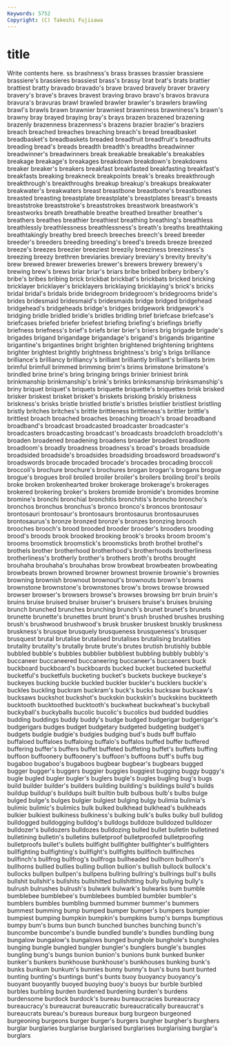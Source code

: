 ```yaml
---
Keywords: 5752 
Copyright: (C) Takeshi Fujisawa
---
```


# title

Write contents here.
ss brashness's brass brasses brassier brassiere brassiere's
brassieres brassiest brass's brassy brat brat's brats brattier brattiest bratty
bravado bravado's brave braved bravely braver bravery bravery's brave's braves
bravest braving bravo bravo's bravos bravura bravura's bravuras brawl brawled
brawler brawler's brawlers brawling brawl's brawls brawn brawnier brawniest brawniness
brawniness's brawn's brawny bray brayed braying bray's brays brazen brazened
brazening brazenly brazenness brazenness's brazens brazier brazier's braziers breach breached
breaches breaching breach's bread breadbasket breadbasket's breadbaskets breaded breadfruit breadfruit's
breadfruits breading bread's breads breadth breadth's breadths breadwinner breadwinner's breadwinners
break breakable breakable's breakables breakage breakage's breakages breakdown breakdown's breakdowns
breaker breaker's breakers breakfast breakfasted breakfasting breakfast's breakfasts breaking breakneck
breakpoints break's breaks breakthrough breakthrough's breakthroughs breakup breakup's breakups breakwater
breakwater's breakwaters breast breastbone breastbone's breastbones breasted breasting breastplate breastplate's
breastplates breast's breasts breaststroke breaststroke's breaststrokes breastwork breastwork's breastworks breath
breathable breathe breathed breather breather's breathers breathes breathier breathiest breathing
breathing's breathless breathlessly breathlessness breathlessness's breath's breaths breathtaking breathtakingly breathy
bred breech breeches breech's breed breeder breeder's breeders breeding breeding's
breed's breeds breeze breezed breeze's breezes breezier breeziest breezily breeziness
breeziness's breezing breezy brethren breviaries breviary breviary's brevity brevity's brew
brewed brewer breweries brewer's brewers brewery brewery's brewing brew's brews
briar briar's briars bribe bribed bribery bribery's bribe's bribes bribing
brick brickbat brickbat's brickbats bricked bricking bricklayer bricklayer's bricklayers bricklaying
bricklaying's brick's bricks bridal bridal's bridals bride bridegroom bridegroom's bridegrooms
bride's brides bridesmaid bridesmaid's bridesmaids bridge bridged bridgehead bridgehead's bridgeheads
bridge's bridges bridgework bridgework's bridging bridle bridled bridle's bridles bridling
brief briefcase briefcase's briefcases briefed briefer briefest briefing briefing's briefings
briefly briefness briefness's brief's briefs brier brier's briers brig brigade
brigade's brigades brigand brigandage brigandage's brigand's brigands brigantine brigantine's brigantines
bright brighten brightened brightening brightens brighter brightest brightly brightness brightness's
brig's brigs brilliance brilliance's brilliancy brilliancy's brilliant brilliantly brilliant's brilliants
brim brimful brimfull brimmed brimming brim's brims brimstone brimstone's brindled
brine brine's bring bringing brings brinier briniest brink brinkmanship brinkmanship's
brink's brinks brinksmanship brinksmanship's briny briquet briquet's briquets briquette briquette's
briquettes brisk brisked brisker briskest brisket brisket's briskets brisking briskly
briskness briskness's brisks bristle bristled bristle's bristles bristlier bristliest bristling
bristly britches britches's brittle brittleness brittleness's brittler brittle's brittlest broach
broached broaches broaching broach's broad broadband broadband's broadcast broadcasted broadcaster
broadcaster's broadcasters broadcasting broadcast's broadcasts broadcloth broadcloth's broaden broadened broadening
broadens broader broadest broadloom broadloom's broadly broadness broadness's broad's broads
broadside broadsided broadside's broadsides broadsiding broadsword broadsword's broadswords brocade brocaded
brocade's brocades brocading broccoli broccoli's brochure brochure's brochures brogan brogan's
brogans brogue brogue's brogues broil broiled broiler broiler's broilers broiling
broil's broils broke broken brokenhearted broker brokerage brokerage's brokerages brokered
brokering broker's brokers bromide bromide's bromides bromine bromine's bronchi bronchial
bronchitis bronchitis's broncho broncho's bronchos bronchus bronchus's bronco bronco's broncos
brontosaur brontosauri brontosaur's brontosaurs brontosaurus brontosauruses brontosaurus's bronze bronzed bronze's
bronzes bronzing brooch brooches brooch's brood brooded brooder brooder's brooders
brooding brood's broods brook brooked brooking brook's brooks broom broom's
brooms broomstick broomstick's broomsticks broth brothel brothel's brothels brother brotherhood
brotherhood's brotherhoods brotherliness brotherliness's brotherly brother's brothers broth's broths brought
brouhaha brouhaha's brouhahas brow browbeat browbeaten browbeating browbeats brown browned
browner brownest brownie brownie's brownies browning brownish brownout brownout's brownouts
brown's browns brownstone brownstone's brownstones brow's brows browse browsed browser
browser's browsers browse's browses browsing brr bruin bruin's bruins bruise
bruised bruiser bruiser's bruisers bruise's bruises bruising brunch brunched brunches
brunching brunch's brunet brunet's brunets brunette brunette's brunettes brunt brunt's
brush brushed brushes brushing brush's brushwood brushwood's brusk brusker bruskest
bruskly bruskness bruskness's brusque brusquely brusqueness brusqueness's brusquer brusquest brutal
brutalise brutalised brutalises brutalising brutalities brutality brutality's brutally brute brute's
brutes brutish brutishly bubble bubbled bubble's bubbles bubblier bubbliest bubbling
bubbly bubbly's buccaneer buccaneered buccaneering buccaneer's buccaneers buck buckboard buckboard's
buckboards bucked bucket bucketed bucketful bucketful's bucketfuls bucketing bucket's buckets
buckeye buckeye's buckeyes bucking buckle buckled buckler buckler's bucklers buckle's
buckles buckling buckram buckram's buck's bucks bucksaw bucksaw's bucksaws buckshot
buckshot's buckskin buckskin's buckskins buckteeth bucktooth bucktoothed bucktooth's buckwheat buckwheat's
buckyball buckyball's buckyballs bucolic bucolic's bucolics bud budded buddies budding
buddings buddy buddy's budge budged budgerigar budgerigar's budgerigars budges budget
budgetary budgeted budgeting budget's budgets budgie budgie's budgies budging bud's
buds buff buffalo buffaloed buffaloes buffaloing buffalo's buffalos buffed buffer
buffered buffering buffer's buffers buffet buffeted buffeting buffet's buffets buffing
buffoon buffoonery buffoonery's buffoon's buffoons buff's buffs bug bugaboo bugaboo's
bugaboos bugbear bugbear's bugbears bugged bugger bugger's buggers buggier buggies
buggiest bugging buggy buggy's bugle bugled bugler bugler's buglers bugle's
bugles bugling bug's bugs build builder builder's builders building building's
buildings build's builds buildup buildup's buildups built builtin bulb bulbous
bulb's bulbs bulge bulged bulge's bulges bulgier bulgiest bulging bulgy
bulimia bulimia's bulimic bulimic's bulimics bulk bulked bulkhead bulkhead's bulkheads
bulkier bulkiest bulkiness bulkiness's bulking bulk's bulks bulky bull bulldog
bulldogged bulldogging bulldog's bulldogs bulldoze bulldozed bulldozer bulldozer's bulldozers bulldozes
bulldozing bulled bullet bulletin bulletined bulletining bulletin's bulletins bulletproof bulletproofed
bulletproofing bulletproofs bullet's bullets bullfight bullfighter bullfighter's bullfighters bullfighting bullfighting's
bullfight's bullfights bullfinch bullfinches bullfinch's bullfrog bullfrog's bullfrogs bullheaded bullhorn
bullhorn's bullhorns bullied bullies bulling bullion bullion's bullish bullock bullock's
bullocks bullpen bullpen's bullpens bullring bullring's bullrings bull's bulls bullshit
bullshit's bullshits bullshitted bullshitting bully bullying bully's bulrush bulrushes bulrush's
bulwark bulwark's bulwarks bum bumble bumblebee bumblebee's bumblebees bumbled bumbler
bumbler's bumblers bumbles bumbling bummed bummer bummer's bummers bummest bumming
bump bumped bumper bumper's bumpers bumpier bumpiest bumping bumpkin bumpkin's
bumpkins bump's bumps bumptious bumpy bum's bums bun bunch bunched
bunches bunching bunch's buncombe buncombe's bundle bundled bundle's bundles bundling
bung bungalow bungalow's bungalows bunged bunghole bunghole's bungholes bunging bungle
bungled bungler bungler's bunglers bungle's bungles bungling bung's bungs bunion
bunion's bunions bunk bunked bunker bunker's bunkers bunkhouse bunkhouse's bunkhouses
bunking bunk's bunks bunkum bunkum's bunnies bunny bunny's bun's buns
bunt bunted bunting bunting's buntings bunt's bunts buoy buoyancy buoyancy's
buoyant buoyantly buoyed buoying buoy's buoys bur burble burbled burbles
burbling burden burdened burdening burden's burdens burdensome burdock burdock's bureau
bureaucracies bureaucracy bureaucracy's bureaucrat bureaucratic bureaucratically bureaucrat's bureaucrats bureau's bureaus
bureaux burg burgeon burgeoned burgeoning burgeons burger burger's burgers burgher
burgher's burghers burglar burglaries burglarise burglarised burglarises burglarising burglar's burglars
